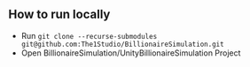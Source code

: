 ## How to run locally
- Run `git clone --recurse-submodules git@github.com:The1Studio/BillionaireSimulation.git`
- Open BillionaireSimulation/UnityBillionaireSimulation Project
